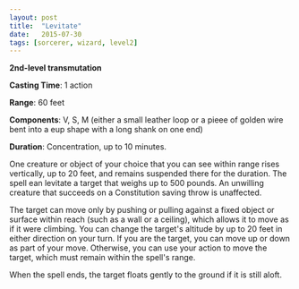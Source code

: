 ```yaml
---
layout: post
title:  "Levitate"
date:   2015-07-30
tags: [sorcerer, wizard, level2]
---
```


**2nd-level transmutation**

**Casting Time**: 1 action

**Range**: 60 feet

**Components**: V, S, M (either a small leather loop or a pieee of golden wire bent into a eup shape with a long shank on one end)

**Duration**: Concentration, up to 10 minutes.

One creature or object of your choice that you can see within range rises vertically, up to 20 feet, and remains suspended there for the duration. The spell ean levitate a target that weighs up to 500 pounds. An unwilling creature that succeeds on a Constitution saving throw is unaffected.

The target can move only by pushing or pulling against a fixed object or surface within reach (such as a wall or a ceiling), which allows it to move as if it were climbing. You can change the target's altitude by up to 20 feet in either direction on your turn. If you are the target, you can move up or down as part of your move. Otherwise, you can use your action to move the target, which must remain within the spell's range.

When the spell ends, the target floats gently to the ground if it is still aloft.
